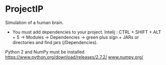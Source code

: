 # ProjectIP
Simulation of a human brain. 

* You must add dependencies to your project. 
Intelij : CTRL + SHIFT + ALT + S -> Modules -> Dependencies -> green plus sign + JARs or directories and find jars (/Dependencies).

Python 2 and NumPy must be installed
https://www.python.org/download/releases/2.7.2/
www.numpy.org/

